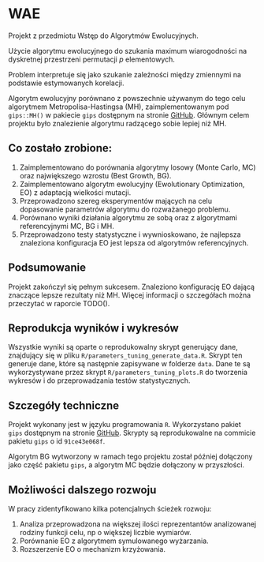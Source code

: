 # WAE
Projekt z przedmiotu Wstęp do Algorytmów Ewolucyjnych.

Użycie algorytmu ewolucyjnego do szukania maximum wiarogodności na dyskretnej przestrzeni permutacji $p$ elementowych.

Problem interpretuje się jako szukanie zależności między zmiennymi na podstawie estymowanych korelacji.

Algorytm ewolucyjny porównano z powszechnie używanym do tego celu algorytmem Metropolisa-Hastingsa (MH), zaimplementowanym pod `gips::MH()` w pakiecie `gips` dostępnym na stronie [GitHub](https://github.com/PrzeChoj/gips). Głównym celem projektu było znalezienie algorytmu radzącego sobie lepiej niż MH.

## Co zostało zrobione:
1. Zaimplementowano do porównania algorytmy losowy (Monte Carlo, MC) oraz największego wzrostu (Best Growth, BG).
2. Zaimplementowano algorytm ewolucyjny (Ewolutionary Optimization, EO) z adaptacją wielkości mutacji.
3. Przeprowadzono szereg eksperymentów mających na celu dopasowanie parametrów algorytmu do rozważanego problemu.
4. Porównano wyniki działania algorytmu ze sobą oraz z algorytmami referencyjnymi MC, BG i MH.
5. Przeprowadzono testy statystyczne i wywnioskowano, że najlepsza znaleziona konfiguracja EO jest lepsza od algorytmów referencyjnych.

## Podsumowanie
Projekt zakończył się pełnym sukcesem. Znaleziono konfigurację EO dającą znaczące lepsze rezultaty niż MH. Więcej informacji o szczegółach można przeczytać w raporcie TODO().

## Reprodukcja wyników i wykresów
Wszystkie wyniki są oparte o reprodukowalny skrypt generujący dane, znajdujący się w pliku `R/parameters_tuning_generate_data.R`. Skrypt ten generuje dane, które są następnie zapisywane w folderze `data`. Dane te są wykorzystywane przez skrypt `R/parameters_tuning_plots.R` do tworzenia wykresów i do przeprowadzania testów statystycznych.

## Szczegóły techniczne
Projekt wykonany jest w języku programowania `R`. Wykorzystano pakiet `gips` dostępnym na stronie [GitHub](https://github.com/PrzeChoj/gips). Skrypty są reprodukowalne na commicie pakietu `gips` o id `91ce43e068f`.

Algorytm BG wytworzony w ramach tego projektu został później dołączony jako część pakietu `gips`, a algorytm MC będzie dołączony w przyszłości.

## Możliwości dalszego rozwoju
W pracy zidentyfikowano kilka potencjalnych ścieżek rozwoju:
1. Analiza przeprowadzona na większej ilości reprezentantów analizowanej rodziny funkcji celu, np o większej liczbie wymiarów.
2. Porównanie EO z algorytmem symulowanego wyżarzania.
3. Rozszerzenie EO o mechanizm krzyżowania.




